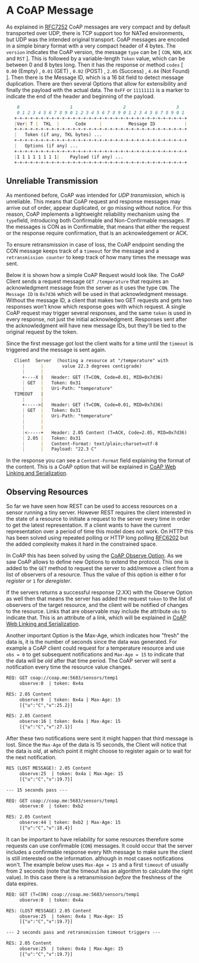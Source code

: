 # A CoAP Message

As explained in [RFC7252](https://tools.ietf.org/html/rfc7252) CoAP messages are very compact and by default transported over UDP, there is TCP support too for NATed environments, but UDP was the intended original transport. CoAP messages are encoded in a simple binary format with a very compact header of 4 bytes. The `version` indicates the CoAP version, the message `type` can be [ `CON`, `NON`, `ACK` and `RST` ]. This is followed by a variable-length `Token` value, which can be between 0 and 8 bytes long. Then it has the response or method `codes` [ `0.00` (Empty) , `0.01` (GET) , `0.02` (POST) , `2.05` (Success) , `4.04` (Not Found) ]. Then there is the Message ID, which is a 16 bit field to detect message duplication. There are then several Options that allow for extensibility and finally the payload with the actual data. The `0xFF` or `11111111` is a marker to indicate the end of the header and beginning of the payload.

``` md
    0                   1                   2                   3
    0 1 2 3 4 5 6 7 8 9 0 1 2 3 4 5 6 7 8 9 0 1 2 3 4 5 6 7 8 9 0 1
   +-+-+-+-+-+-+-+-+-+-+-+-+-+-+-+-+-+-+-+-+-+-+-+-+-+-+-+-+-+-+-+-+
   |Ver| T |  TKL  |      Code     |          Message ID           |
   +-+-+-+-+-+-+-+-+-+-+-+-+-+-+-+-+-+-+-+-+-+-+-+-+-+-+-+-+-+-+-+-+
   |   Token (if any, TKL bytes) ...
   +-+-+-+-+-+-+-+-+-+-+-+-+-+-+-+-+-+-+-+-+-+-+-+-+-+-+-+-+-+-+-+-+
   |   Options (if any) ...
   +-+-+-+-+-+-+-+-+-+-+-+-+-+-+-+-+-+-+-+-+-+-+-+-+-+-+-+-+-+-+-+-+
   |1 1 1 1 1 1 1 1|    Payload (if any) ...
   +-+-+-+-+-+-+-+-+-+-+-+-+-+-+-+-+-+-+-+-+-+-+-+-+-+-+-+-+-+-+-+-+
```

## Unreliable Transmission

As mentioned before, CoAP was intended for *UDP transmission*, which is unreliable. This means that CoAP request and response messages may arrive out of order, appear duplicated, or go missing without notice. For this reason, CoAP implements a lightweight reliability mechanism using the `type`field, introducing both Confirmable and Non-Confirmable messages. If the messages is CON as in Confirmable, that means that either the request or the response require confirmation, that is an acknowledgement or ACK.

To ensure retransmission in case of loss, the CoAP endpoint sending the CON message keeps track of a `timeout` for the message and a `retransmission counter` to keep track of how many times the message was sent.

Below it is shown how a simple CoAP Request would look like. The CoAP Client sends a request message `GET /temperature` that requires an acknowledgment message from the server as it uses the type `CON`. The `Message ID` is `0x7d36` which will be used in that acknowledgment message. Without the message ID, a client that makes two GET requests and gets two responses won’t know which response goes with which request. A single CoAP request may trigger several responses, and the same `token` is used in every response, not just the initial acknowledgment. Responses sent after the acknowledgment will have new message IDs, but they’ll be tied to the original request by the token.

Since the first message got lost the client waits for a time until the `timeout` is triggered and the message is sent again.

```md
   Client  Server  (hosting a resource at "/temperature" with 
      |      |       value 22.3 degrees centigrade)
      |      |
      +----X |   Header: GET (T=CON, Code=0.01, MID=0x7d36)
      | GET  |   Token: 0x31
      |      |   Uri-Path: "temperature"
   TIMEOUT   |
      |      |
      +----->|   Header: GET (T=CON, Code=0.01, MID=0x7d36)
      | GET  |   Token: 0x31
      |      |   Uri-Path: "temperature"
      |      |
      |      |
      |<-----+   Header: 2.05 Content (T=ACK, Code=2.05, MID=0x7d36)
      | 2.05 |   Token: 0x31
      |      |   Content-Format: text/plain;charset=utf-8
      |      |   Payload: "22.3 C"
```

In the response you can see a `Content-Format` field explaining the format of the content. This is a CoAP option that will be explained in [CoAP Web Linking and Serialization](./coaplinks.md).

## Observing Resources

So far we have seen how REST can be used to access resources on a sensor running a tiny server. However REST requires the client interested in the state of a resource to initiate a request to the server every time in order to get the latest representation. If a client wants to have the current representation over a period of time this model does not work. On HTTP this has been solved using repeated polling or HTTP long polling [RFC6202](https://tools.ietf.org/html/rfc6202) but the added complexity makes it hard in the constrained space.

In CoAP this has been solved by using the [CoAP Observe Option](https://tools.ietf.org/html/rfc7641). As we saw CoAP allows to define new Options to extend the protocol. This one is added to the `GET` method to request the server to add/remove a client from a list of observers of a resource. Thus the value of this option is either `0` for *register* or `1` for *deregister*.

If the servers returns a successful response (2.XX) with the Observe Option as well then that means the server has added the request `token` to the list of observers of the target resource, and the client will be notified of changes to the resource. Links that are observable may include the attribute `obs` to indicate that. This is an attribute of a link, which will be explained in [CoAP Web Linking and Serialization](./coaplinks.md).

Another important Option is the Max-Age, which indicates how "fresh" the data is, it is the number of seconds since the data was generated. For example a CoAP client could request for a temperature resource and use `obs = 0` to get subsequent notifications and `Max-Age = 15` to indicate that the data will be *old* after that time period. The CoAP server will sent a notification every time the resource value changes.

```txt
REQ: GET coap://coap.me:5683/sensors/temp1
     observe:0  | token: 0x4a

RES: 2.05 Content
     observe:9  | token: 0x4a | Max-Age: 15
     [{"u":"C","v":25.2}]

RES: 2.05 Content
     observe:16 | token: 0x4a | Max-Age: 15
     [{"u":"C","v":27.1}]
```

After these two notifications were sent it might happen that third message is lost. Since the `Max-Age` of the data is 15 seconds, the Client will notice that the data is *old*, at which point it might choose to register again or to wait for the next notification.

```txt
RES (LOST MESSAGE): 2.05 Content
     observe:25  | token: 0x4a | Max-Age: 15
     [{"u":"C","v":19.7}]

--- 15 seconds pass ---

REQ: GET coap://coap.me:5683/sensors/temp1
     observe:0  | token: 0xb2

RES: 2.05 Content
     observe:44 | token: 0xb2 | Max-Age: 15
     [{"u":"C","v":18.4}]
```

It can be important to have reliability for some resources therefore some requests can use confirmable (`CON`) messages. It could occur that the server includes a confirmable response every Nth message to make sure the client is still interested on the information. although in most cases notifications won't. The example below uses `Max-Age = 15` and a first `timeout` of usually from 2 seconds (note that the timeout has an algorithm to calculate the right value). In this case there is a retransmission *before* the freshness of the data expires.

```txt
REQ: GET (T=CON) coap://coap.me:5683/sensors/temp1  
     observe:0  | token: 0x4a

RES: (LOST MESSAGE) 2.05 Content
     observe:25  | token: 0x4a | Max-Age: 15
     [{"u":"C","v":19.7}]

--- 2 seconds pass and retransmission timeout triggers ---

RES: 2.05 Content
     observe:25  | token: 0x4a | Max-Age: 15
     [{"u":"C","v":19.7}]
```